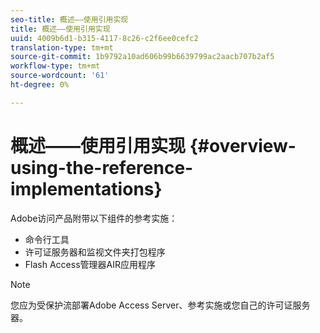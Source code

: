 ```yaml
---
seo-title: 概述——使用引用实现
title: 概述——使用引用实现
uuid: 4009b6d1-b315-4117-8c26-c2f6ee0cefc2
translation-type: tm+mt
source-git-commit: 1b9792a10ad606b99b6639799ac2aacb707b2af5
workflow-type: tm+mt
source-wordcount: '61'
ht-degree: 0%

---
```



# 概述——使用引用实现 {#overview-using-the-reference-implementations}

Adobe访问产品附带以下组件的参考实施：

* 命令行工具
* 许可证服务器和监视文件夹打包程序
* Flash Access管理器AIR应用程序

>[!NOTE]
>
>您应为受保护流部署Adobe Access Server、参考实施或您自己的许可证服务器。